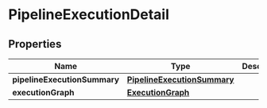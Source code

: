 # PipelineExecutionDetail

## Properties
Name | Type | Description | Notes
------------ | ------------- | ------------- | -------------
**pipelineExecutionSummary** | [**PipelineExecutionSummary**](PipelineExecutionSummary.md) |  |  [optional]
**executionGraph** | [**ExecutionGraph**](ExecutionGraph.md) |  |  [optional]
